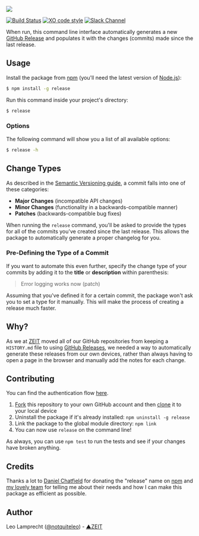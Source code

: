 ![](https://raw.githubusercontent.com/zeit/art/5824d39f6b3f714c51d40e8cdc4cb2673142527a/release/repo-banner.png)

[![Build Status](https://travis-ci.org/zeit/release.svg?branch=master)](https://travis-ci.org/zeit/release)
[![XO code style](https://img.shields.io/badge/code_style-XO-5ed9c7.svg)](https://github.com/sindresorhus/xo)
[![Slack Channel](https://zeit-slackin.now.sh/badge.svg)](https://zeit.chat)

When run, this command line interface automatically generates a new [GitHub Release](https://help.github.com/articles/creating-releases/) and populates it with the changes (commits) made since the last release.

## Usage

Install the package from [npm](https://npmjs.com/release) (you'll need the latest version of [Node.js](https://nodejs.org)):

```bash
$ npm install -g release
```

Run this command inside your project's directory:

```bash
$ release
```

### Options

The following command will show you a list of all available options:

```bash
$ release -h
```

## Change Types

As described in the [Semantic Versioning guide](http://semver.org/#summary), a commit falls into one of these categories:

- **Major Changes** (incompatible API changes)
- **Minor Changes** (functionality in a backwards-compatible manner)
- **Patches** (backwards-compatible bug fixes)

When running the `release` command, you'll be asked to provide the types for all of the commits you've created since the last release. This allows the package to automatically generate a proper changelog for you.

### Pre-Defining the Type of a Commit

If you want to automate this even further, specify the change type of your commits by adding it to the **title** or **description** within parenthesis:

> Error logging works now (patch)

Assuming that you've defined it for a certain commit, the package won't ask you to set a type for it manually. This will make the process of creating a release much faster.

## Why?

As we at [ZEIT](https://github.com/zeit) moved all of our GitHub repositories from keeping a `HISTORY.md` file to using [GitHub Releases](https://help.github.com/articles/creating-releases/), we needed a way to automatically generate these releases from our own devices, rather than always having to open a page in the browser and manually add the notes for each change.

## Contributing

You can find the authentication flow [here](https://github.com/zeit/release-auth).

1. [Fork](https://help.github.com/articles/fork-a-repo/) this repository to your own GitHub account and then [clone](https://help.github.com/articles/cloning-a-repository/) it to your local device
2. Uninstall the package if it's already installed: `npm uninstall -g release`
3. Link the package to the global module directory: `npm link`
4. You can now use `release` on the command line!

As always, you can use `npm test` to run the tests and see if your changes have broken anything.

## Credits

Thanks a lot to [Daniel Chatfield](https://github.com/danielchatfield) for donating the "release" name on [npm](https://www.npmjs.com) and [my lovely team](https://zeit.co/about) for telling me about their needs and how I can make this package as efficient as possible.

## Author

Leo Lamprecht ([@notquiteleo](https://twitter.com/notquiteleo)) - [▲ZEIT](https://zeit.co)
